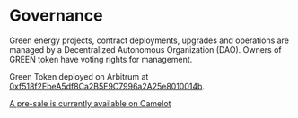 # Governance

Green energy projects, contract deployments, upgrades and operations are managed by a Decentralized Autonomous Organization (DAO). Owners of GREEN token have voting rights for management.

Green Token deployed on Arbitrum at [0xf518f2EbeA5df8Ca2B5E9C7996a2A25e8010014b](https://arbiscan.io/address/0xf518f2EbeA5df8Ca2B5E9C7996a2A25e8010014b).

[A pre-sale is currently available on Camelot](https://app.uncx.network/amm/camelot/ilo/0xaFf05E36FCa120F3e2d45bfaaBDb15Ae1804A034)